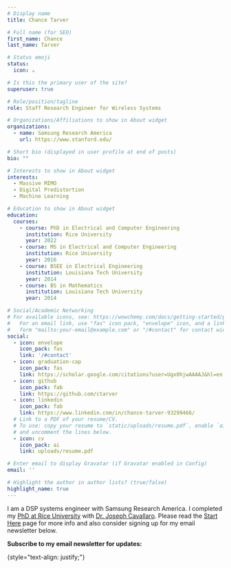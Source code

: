 ```yaml
---
# Display name
title: Chance Tarver

# Full name (for SEO)
first_name: Chance
last_name: Tarver

# Status emoji
status:
  icon: ☕️

# Is this the primary user of the site?
superuser: true

# Role/position/tagline
role: Staff Research Engineer for Wireless Systems

# Organizations/Affiliations to show in About widget
organizations:
  - name: Samsung Research America
    url: https://www.stanford.edu/

# Short bio (displayed in user profile at end of posts)
bio: ""

# Interests to show in About widget
interests:
  - Massive MIMO
  - Digital Predistortion
  - Machine Learning

# Education to show in About widget
education:
  courses:
    - course: PhD in Electrical and Computer Engineering
      institution: Rice University
      year: 2022
    - course: MS in Electrical and Computer Engineering
      institution: Rice University
      year: 2016
    - course: BSEE in Electrical Engineering
      institution: Louisiana Tech University
      year: 2014
    - course: BS in Mathematics
      institution: Louisiana Tech University
      year: 2014	  

# Social/Academic Networking
# For available icons, see: https://wowchemy.com/docs/getting-started/page-builder/#icons
#   For an email link, use "fas" icon pack, "envelope" icon, and a link in the
#   form "mailto:your-email@example.com" or "/#contact" for contact widget.
social:
  - icon: envelope
    icon_pack: fas
    link: '/#contact'
  - icon: graduation-cap
    icon_pack: fas
    link: https://scholar.google.com/citations?user=Ugx0hjwAAAAJ&hl=en
  - icon: github
    icon_pack: fab
    link: https://github.com/ctarver
  - icon: linkedin
    icon_pack: fab
    link: https://www.linkedin.com/in/chance-tarver-93299466/
  # Link to a PDF of your resume/CV.
  # To use: copy your resume to `static/uploads/resume.pdf`, enable `ai` icons in `params.yaml`,
  # and uncomment the lines below.
  - icon: cv
    icon_pack: ai
    link: uploads/resume.pdf

# Enter email to display Gravatar (if Gravatar enabled in Config)
email: ''

# Highlight the author in author lists? (true/false)
highlight_name: true
---
```


I am a DSP systems engineer with Samsung Research America. I completed my [PhD at Rice University](https://www.ece.rice.edu/) with [Dr. Joseph Cavallaro](http://cavallaro.rice.edu/). 
Please read the [Start Here](/me) page for more info and also consider signing up for my email newsletter below.

**Subscribe to my email newsletter for updates:**
<script async data-uid="74b1e1d76f" src="https://motivated-designer-8243.ck.page/74b1e1d76f/index.js"></script>
{style="text-align: justify;"}
